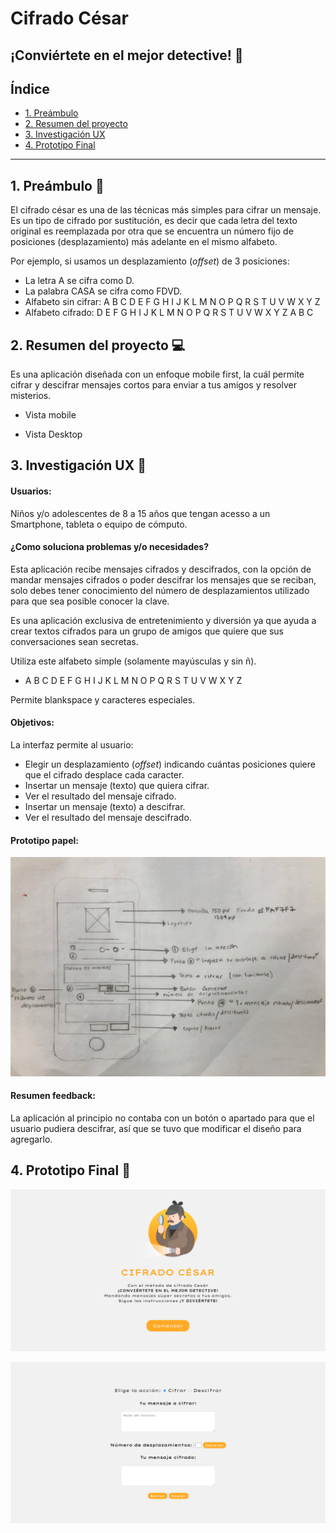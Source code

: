 # Cifrado César

## ¡Conviértete en el mejor detective! 🔎


## Índice

* [1. Preámbulo](#1-preámbulo)
* [2. Resumen del proyecto](#2-resumen-del-proyecto)
* [3. Investigación UX](#3-investigación-ux)
* [4. Prototipo Final](#4-prototipo-final)

***

## 1. Preámbulo 📂


El cifrado césar es una de las técnicas más simples para cifrar un mensaje. Es
un tipo de cifrado por sustitución, es decir que cada letra del texto original
es reemplazada por otra que se encuentra un número fijo de posiciones
(desplazamiento) más adelante en el mismo alfabeto.

Por ejemplo, si usamos un desplazamiento (_offset_) de 3 posiciones:

* La letra A se cifra como D.
* La palabra CASA se cifra como FDVD.
* Alfabeto sin cifrar: A B C D E F G H I J K L M N O P Q R S T U V W X Y Z
* Alfabeto cifrado: D E F G H I J K L M N O P Q R S T U V W X Y Z A B C


## 2. Resumen del proyecto 💻

Es una aplicación diseñada con un enfoque mobile first, la cuál permite cifrar y descifrar mensajes cortos para enviar a tus amigos y resolver misterios.

* Vista mobile

* Vista Desktop




## 3. Investigación UX 🎯

#### Usuarios: 
Niños y/o adolescentes de 8 a 15 años que tengan acesso a un Smartphone, tableta o equipo de cómputo.

#### ¿Como soluciona problemas y/o necesidades?

Esta aplicación recibe mensajes cifrados y descifrados, con la opción de mandar mensajes cifrados o poder descifrar los mensajes que se reciban, solo debes tener conocimiento del número de desplazamientos utilizado para que sea posible conocer la clave. 

Es una aplicación exclusiva de entretenimiento y diversión ya que ayuda a crear textos cifrados para un grupo de amigos que quiere que sus conversaciones sean secretas.

Utiliza este alfabeto simple (solamente mayúsculas y sin ñ).

* A B C D E F G H I J K L M N O P Q R S T U V W X Y Z

Permite blankspace y caracteres especiales.

#### Objetivos:

La interfaz permite al usuario:

* Elegir un desplazamiento (_offset_) indicando cuántas posiciones quiere que
  el cifrado desplace cada caracter.
* Insertar un mensaje (texto) que quiera cifrar.
* Ver el resultado del mensaje cifrado.
* Insertar un mensaje (texto) a descifrar.
* Ver el resultado del mensaje descifrado.


#### Prototipo papel:

![prototipo-papel](https://raw.githubusercontent.com/LorenaAlvarez/GDL004-cipher/master/src/imgs/prototipo-papel.jpeg)

#### Resumen feedback: 

La aplicación al principio no contaba con un botón o apartado para que el usuario pudiera descifrar, así que se tuvo que modificar el diseño para agregarlo.



## 4. Prototipo Final 📲

![prototipo-final](https://github.com/LorenaAlvarez/GDL004-cipher/blob/master/src/imgs/prototipo-final.PNG?raw=true)

![prototipo-final](https://github.com/LorenaAlvarez/GDL004-cipher/blob/master/src/imgs/prototipo-final-2.PNG?raw=true)
